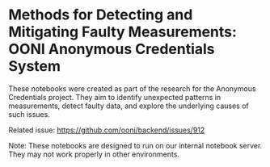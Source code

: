 # Methods for Detecting and Mitigating Faulty Measurements: OONI Anonymous Credentials System

These notebooks were created as part of the research for the Anonymous Credentials project. They aim to identify unexpected patterns in measurements, detect faulty data, and explore the underlying causes of such issues.

Related issue: https://github.com/ooni/backend/issues/912

Note: These notebooks are designed to run on our internal notebook server. They may not work properly in other environments.
